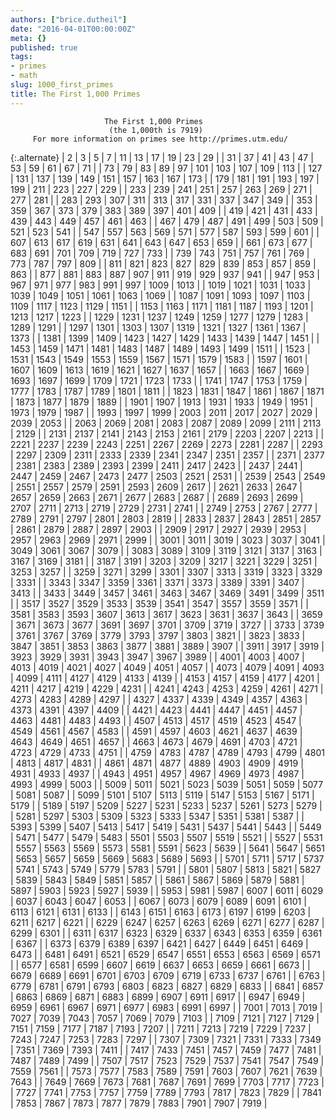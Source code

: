 ```yaml
---
authors: ["brice.dutheil"]
date: "2016-04-01T00:00:00Z"
meta: {}
published: true
tags:
- primes
- math
slug: 1000_first_primes
title: The First 1,000 Primes
---
```



                         The First 1,000 Primes
                          (the 1,000th is 7919)
         For more information on primes see http://primes.utm.edu/

<div class="table-wrapper" markdown="block">

{:.alternate}
|    2 |    3 |    5 |    7 |   11 |   13 |   17 |   19 |   23 |   29 |
|   31 |   37 |   41 |   43 |   47 |   53 |   59 |   61 |   67 |   71 |
|   73 |   79 |   83 |   89 |   97 |  101 |  103 |  107 |  109 |  113 |
|  127 |  131 |  137 |  139 |  149 |  151 |  157 |  163 |  167 |  173 |
|  179 |  181 |  191 |  193 |  197 |  199 |  211 |  223 |  227 |  229 |
|  233 |  239 |  241 |  251 |  257 |  263 |  269 |  271 |  277 |  281 |
|  283 |  293 |  307 |  311 |  313 |  317 |  331 |  337 |  347 |  349 |
|  353 |  359 |  367 |  373 |  379 |  383 |  389 |  397 |  401 |  409 |
|  419 |  421 |  431 |  433 |  439 |  443 |  449 |  457 |  461 |  463 |
|  467 |  479 |  487 |  491 |  499 |  503 |  509 |  521 |  523 |  541 |
|  547 |  557 |  563 |  569 |  571 |  577 |  587 |  593 |  599 |  601 |
|  607 |  613 |  617 |  619 |  631 |  641 |  643 |  647 |  653 |  659 |
|  661 |  673 |  677 |  683 |  691 |  701 |  709 |  719 |  727 |  733 |
|  739 |  743 |  751 |  757 |  761 |  769 |  773 |  787 |  797 |  809 |
|  811 |  821 |  823 |  827 |  829 |  839 |  853 |  857 |  859 |  863 |
|  877 |  881 |  883 |  887 |  907 |  911 |  919 |  929 |  937 |  941 |
|  947 |  953 |  967 |  971 |  977 |  983 |  991 |  997 | 1009 | 1013 |
| 1019 | 1021 | 1031 | 1033 | 1039 | 1049 | 1051 | 1061 | 1063 | 1069 |
| 1087 | 1091 | 1093 | 1097 | 1103 | 1109 | 1117 | 1123 | 1129 | 1151 |
| 1153 | 1163 | 1171 | 1181 | 1187 | 1193 | 1201 | 1213 | 1217 | 1223 |
| 1229 | 1231 | 1237 | 1249 | 1259 | 1277 | 1279 | 1283 | 1289 | 1291 |
| 1297 | 1301 | 1303 | 1307 | 1319 | 1321 | 1327 | 1361 | 1367 | 1373 |
| 1381 | 1399 | 1409 | 1423 | 1427 | 1429 | 1433 | 1439 | 1447 | 1451 |
| 1453 | 1459 | 1471 | 1481 | 1483 | 1487 | 1489 | 1493 | 1499 | 1511 |
| 1523 | 1531 | 1543 | 1549 | 1553 | 1559 | 1567 | 1571 | 1579 | 1583 |
| 1597 | 1601 | 1607 | 1609 | 1613 | 1619 | 1621 | 1627 | 1637 | 1657 |
| 1663 | 1667 | 1669 | 1693 | 1697 | 1699 | 1709 | 1721 | 1723 | 1733 |
| 1741 | 1747 | 1753 | 1759 | 1777 | 1783 | 1787 | 1789 | 1801 | 1811 |
| 1823 | 1831 | 1847 | 1861 | 1867 | 1871 | 1873 | 1877 | 1879 | 1889 |
| 1901 | 1907 | 1913 | 1931 | 1933 | 1949 | 1951 | 1973 | 1979 | 1987 |
| 1993 | 1997 | 1999 | 2003 | 2011 | 2017 | 2027 | 2029 | 2039 | 2053 |
| 2063 | 2069 | 2081 | 2083 | 2087 | 2089 | 2099 | 2111 | 2113 | 2129 |
| 2131 | 2137 | 2141 | 2143 | 2153 | 2161 | 2179 | 2203 | 2207 | 2213 |
| 2221 | 2237 | 2239 | 2243 | 2251 | 2267 | 2269 | 2273 | 2281 | 2287 |
| 2293 | 2297 | 2309 | 2311 | 2333 | 2339 | 2341 | 2347 | 2351 | 2357 |
| 2371 | 2377 | 2381 | 2383 | 2389 | 2393 | 2399 | 2411 | 2417 | 2423 |
| 2437 | 2441 | 2447 | 2459 | 2467 | 2473 | 2477 | 2503 | 2521 | 2531 |
| 2539 | 2543 | 2549 | 2551 | 2557 | 2579 | 2591 | 2593 | 2609 | 2617 |
| 2621 | 2633 | 2647 | 2657 | 2659 | 2663 | 2671 | 2677 | 2683 | 2687 |
| 2689 | 2693 | 2699 | 2707 | 2711 | 2713 | 2719 | 2729 | 2731 | 2741 |
| 2749 | 2753 | 2767 | 2777 | 2789 | 2791 | 2797 | 2801 | 2803 | 2819 |
| 2833 | 2837 | 2843 | 2851 | 2857 | 2861 | 2879 | 2887 | 2897 | 2903 |
| 2909 | 2917 | 2927 | 2939 | 2953 | 2957 | 2963 | 2969 | 2971 | 2999 |
| 3001 | 3011 | 3019 | 3023 | 3037 | 3041 | 3049 | 3061 | 3067 | 3079 |
| 3083 | 3089 | 3109 | 3119 | 3121 | 3137 | 3163 | 3167 | 3169 | 3181 |
| 3187 | 3191 | 3203 | 3209 | 3217 | 3221 | 3229 | 3251 | 3253 | 3257 |
| 3259 | 3271 | 3299 | 3301 | 3307 | 3313 | 3319 | 3323 | 3329 | 3331 |
| 3343 | 3347 | 3359 | 3361 | 3371 | 3373 | 3389 | 3391 | 3407 | 3413 |
| 3433 | 3449 | 3457 | 3461 | 3463 | 3467 | 3469 | 3491 | 3499 | 3511 |
| 3517 | 3527 | 3529 | 3533 | 3539 | 3541 | 3547 | 3557 | 3559 | 3571 |
| 3581 | 3583 | 3593 | 3607 | 3613 | 3617 | 3623 | 3631 | 3637 | 3643 |
| 3659 | 3671 | 3673 | 3677 | 3691 | 3697 | 3701 | 3709 | 3719 | 3727 |
| 3733 | 3739 | 3761 | 3767 | 3769 | 3779 | 3793 | 3797 | 3803 | 3821 |
| 3823 | 3833 | 3847 | 3851 | 3853 | 3863 | 3877 | 3881 | 3889 | 3907 |
| 3911 | 3917 | 3919 | 3923 | 3929 | 3931 | 3943 | 3947 | 3967 | 3989 |
| 4001 | 4003 | 4007 | 4013 | 4019 | 4021 | 4027 | 4049 | 4051 | 4057 |
| 4073 | 4079 | 4091 | 4093 | 4099 | 4111 | 4127 | 4129 | 4133 | 4139 |
| 4153 | 4157 | 4159 | 4177 | 4201 | 4211 | 4217 | 4219 | 4229 | 4231 |
| 4241 | 4243 | 4253 | 4259 | 4261 | 4271 | 4273 | 4283 | 4289 | 4297 |
| 4327 | 4337 | 4339 | 4349 | 4357 | 4363 | 4373 | 4391 | 4397 | 4409 |
| 4421 | 4423 | 4441 | 4447 | 4451 | 4457 | 4463 | 4481 | 4483 | 4493 |
| 4507 | 4513 | 4517 | 4519 | 4523 | 4547 | 4549 | 4561 | 4567 | 4583 |
| 4591 | 4597 | 4603 | 4621 | 4637 | 4639 | 4643 | 4649 | 4651 | 4657 |
| 4663 | 4673 | 4679 | 4691 | 4703 | 4721 | 4723 | 4729 | 4733 | 4751 |
| 4759 | 4783 | 4787 | 4789 | 4793 | 4799 | 4801 | 4813 | 4817 | 4831 |
| 4861 | 4871 | 4877 | 4889 | 4903 | 4909 | 4919 | 4931 | 4933 | 4937 |
| 4943 | 4951 | 4957 | 4967 | 4969 | 4973 | 4987 | 4993 | 4999 | 5003 |
| 5009 | 5011 | 5021 | 5023 | 5039 | 5051 | 5059 | 5077 | 5081 | 5087 |
| 5099 | 5101 | 5107 | 5113 | 5119 | 5147 | 5153 | 5167 | 5171 | 5179 |
| 5189 | 5197 | 5209 | 5227 | 5231 | 5233 | 5237 | 5261 | 5273 | 5279 |
| 5281 | 5297 | 5303 | 5309 | 5323 | 5333 | 5347 | 5351 | 5381 | 5387 |
| 5393 | 5399 | 5407 | 5413 | 5417 | 5419 | 5431 | 5437 | 5441 | 5443 |
| 5449 | 5471 | 5477 | 5479 | 5483 | 5501 | 5503 | 5507 | 5519 | 5521 |
| 5527 | 5531 | 5557 | 5563 | 5569 | 5573 | 5581 | 5591 | 5623 | 5639 |
| 5641 | 5647 | 5651 | 5653 | 5657 | 5659 | 5669 | 5683 | 5689 | 5693 |
| 5701 | 5711 | 5717 | 5737 | 5741 | 5743 | 5749 | 5779 | 5783 | 5791 |
| 5801 | 5807 | 5813 | 5821 | 5827 | 5839 | 5843 | 5849 | 5851 | 5857 |
| 5861 | 5867 | 5869 | 5879 | 5881 | 5897 | 5903 | 5923 | 5927 | 5939 |
| 5953 | 5981 | 5987 | 6007 | 6011 | 6029 | 6037 | 6043 | 6047 | 6053 |
| 6067 | 6073 | 6079 | 6089 | 6091 | 6101 | 6113 | 6121 | 6131 | 6133 |
| 6143 | 6151 | 6163 | 6173 | 6197 | 6199 | 6203 | 6211 | 6217 | 6221 |
| 6229 | 6247 | 6257 | 6263 | 6269 | 6271 | 6277 | 6287 | 6299 | 6301 |
| 6311 | 6317 | 6323 | 6329 | 6337 | 6343 | 6353 | 6359 | 6361 | 6367 |
| 6373 | 6379 | 6389 | 6397 | 6421 | 6427 | 6449 | 6451 | 6469 | 6473 |
| 6481 | 6491 | 6521 | 6529 | 6547 | 6551 | 6553 | 6563 | 6569 | 6571 |
| 6577 | 6581 | 6599 | 6607 | 6619 | 6637 | 6653 | 6659 | 6661 | 6673 |
| 6679 | 6689 | 6691 | 6701 | 6703 | 6709 | 6719 | 6733 | 6737 | 6761 |
| 6763 | 6779 | 6781 | 6791 | 6793 | 6803 | 6823 | 6827 | 6829 | 6833 |
| 6841 | 6857 | 6863 | 6869 | 6871 | 6883 | 6899 | 6907 | 6911 | 6917 |
| 6947 | 6949 | 6959 | 6961 | 6967 | 6971 | 6977 | 6983 | 6991 | 6997 |
| 7001 | 7013 | 7019 | 7027 | 7039 | 7043 | 7057 | 7069 | 7079 | 7103 |
| 7109 | 7121 | 7127 | 7129 | 7151 | 7159 | 7177 | 7187 | 7193 | 7207 |
| 7211 | 7213 | 7219 | 7229 | 7237 | 7243 | 7247 | 7253 | 7283 | 7297 |
| 7307 | 7309 | 7321 | 7331 | 7333 | 7349 | 7351 | 7369 | 7393 | 7411 |
| 7417 | 7433 | 7451 | 7457 | 7459 | 7477 | 7481 | 7487 | 7489 | 7499 |
| 7507 | 7517 | 7523 | 7529 | 7537 | 7541 | 7547 | 7549 | 7559 | 7561 |
| 7573 | 7577 | 7583 | 7589 | 7591 | 7603 | 7607 | 7621 | 7639 | 7643 |
| 7649 | 7669 | 7673 | 7681 | 7687 | 7691 | 7699 | 7703 | 7717 | 7723 |
| 7727 | 7741 | 7753 | 7757 | 7759 | 7789 | 7793 | 7817 | 7823 | 7829 |
| 7841 | 7853 | 7867 | 7873 | 7877 | 7879 | 7883 | 7901 | 7907 | 7919 |

</div>


